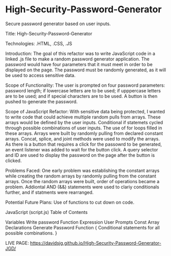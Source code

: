 # High-Security-Password-Generator

Secure password generator based on user inputs.

Title: High-Security-Password-Generator

Technologies: .HTML, .CSS, .JS

Introduction: The goal of this refactor was to write JavaScript code in a linked .js file to make a random password generator application. The password would have four parameters that it must meet in order to be displayed on the page. The password must be randomly generated, as it will be used to access sensitive data.

Scope of Functionality: The user is prompted on four password parameters: password length; if lowercase letters are to be used; if upppercase letters are to be used; and if special characters are to be used. A button is then pushed to generate the password.

Scope of JavaScript Refactor: With sensitive data being protected, I wanted to write code that could achieve multiple random pulls from arrays. These arrays would be defined by the user inputs. Conditional if statemets cycled through possible combinations of user inputs. The use of for loops filled in these arrays. Arrays were built by randomly pulling from declared constant arrays. Concat, splice, and joint methods were used to modify the arrays. As there is a button that requires a click for the passowrd to be generated, an event listener was added to wait for the button click. A query selector and ID are used to display the password on the page after the button is clicked.

Problems Faced: One early problem was establishing the constant arrays while creating the random arrays by randomly pulling from the constant arrays. Once the random arrays were built, order of operations became a problem. Addiontal AND (&&) statements were used to clariy conditionals further, and if statments were rearranged.

Potential Future Plans: Use of functions to cut down on code.

JavaScript (script.js) Table of Contents

Variables
Write password
Function Expression User Prompts
Const Array Declarations
Generate Password Function {
Conditional statements for all possible combinations.
}

LIVE PAGE: https://davidsjg.github.io/High-Security-Password-Generator-JGD/
